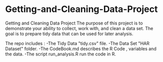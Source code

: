 Getting-and-Cleaning-Data-Project
=================================

Getting and Cleaning Data Project
The purpose of this project is to demonstrate your ability to collect, work with, and clean a data set. The goal is to prepare tidy data that can be used for later analysis. 

The repo includes : 
-The Tidy Data "tidy.csv" file.
-The Data Set "HAR Dataset" folder.
-The CodeBook.md describes the R Code , variables and the data.
-The script run_analysis.R run the code in R.
